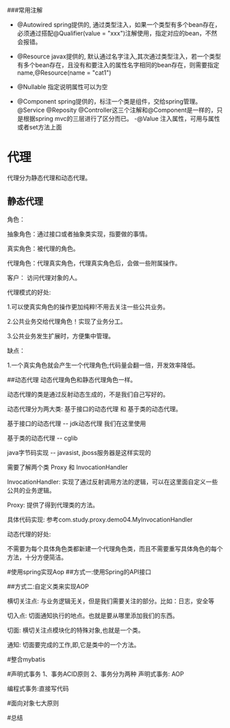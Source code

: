 ###常用注解

- @Autowired spring提供的, 通过类型注入，如果一个类型有多个bean存在，必须通过搭配@Qualifier(value = "xxx")注解使用，指定对应的bean，不然会报错。
- @Resource javax提供的, 默认通过名字注入,其次通过类型注入，若一个类型有多个bean存在，且没有和要注入的属性名字相同的bean存在，则需要指定name,@Resource(name = "cat1")
- @Nullable 指定说明属性可以为空

- @Component spring提供的，标注一个类是组件，交给spring管理。
@Service @Reposity @Controller这三个注解和@Component是一样的，只是根据spring mvc的三层进行了区分而已。
-@Value 注入属性，可用与属性或者set方法上面


# 代理
  代理分为静态代理和动态代理。
  
## 静态代理
角色：
  
   抽象角色：通过接口或者抽象类实现，指要做的事情。
      
   真实角色：被代理的角色。
   
   代理角色：代理真实角色，代理真实角色后，会做一些附属操作。
   
   客户：    访问代理对象的人。
   
代理模式的好处:

1.可以使真实角色的操作更加纯粹!不用去关注一些公共业务。

2.公共业务交给代理角色！实现了业务分工。

3.公共业务发生扩展时，方便集中管理。

缺点：

1.一个真实角色就会产生一个代理角色;代码量会翻一倍，开发效率降低。

##动态代理
动态代理角色和静态代理角色一样。

动态代理的类是通过反射动态生成的，不是我们自己写好的。

动态代理分为两大类: 基于接口的动态代理 和 基于类的动态代理。


基于接口的动态代理 -- jdk动态代理 我们在这里使用

基于类的动态代理 -- cglib

java字节码实现 -- javasist, jboss服务器是这样实现的

需要了解两个类 Proxy 和 InvocationHandler

InvocationHandler: 实现了通过反射调用方法的逻辑，可以在这里面自定义一些公共的业务逻辑。

Proxy: 提供了得到代理类的方法。

具体代码实现: 参考com.study.proxy.demo04.MyInvocationHandler

动态代理的好处:

不需要为每个具体角色类都新建一个代理角色类，而且不需要重写具体角色的每个方法，十分方便简洁。

#使用spring实现Aop
##方式一:使用Spring的API接口


##方式二:自定义类来实现AOP

横切关注点: 与业务逻辑无关，但是我们需要关注的部分。比如：日志，安全等

切入点: 切面通知执行的地点。也就是要从哪里添加我们的东西。

切面: 横切关注点模块化的特殊对象,也就是一个类。

通知: 切面要完成的工作,即,它是类中的一个方法。

#整合mybatis

#声明式事务
1、事务ACID原则
2、事务分为两种
声明式事务: AOP

编程式事务:直接写代码

#面向对象七大原则

#总结





